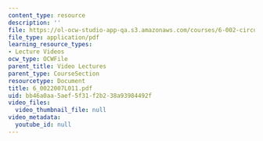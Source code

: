 ```yaml
---
content_type: resource
description: ''
file: https://ol-ocw-studio-app-qa.s3.amazonaws.com/courses/6-002-circuits-and-electronics-spring-2007/bb46a0aa5aef5f31f2b238a93984492f_6_0022007L011.pdf
file_type: application/pdf
learning_resource_types:
- Lecture Videos
ocw_type: OCWFile
parent_title: Video Lectures
parent_type: CourseSection
resourcetype: Document
title: 6_0022007L011.pdf
uid: bb46a0aa-5aef-5f31-f2b2-38a93984492f
video_files:
  video_thumbnail_file: null
video_metadata:
  youtube_id: null
---
```

